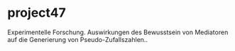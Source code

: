 # project47
Experimentelle Forschung.
Auswirkungen des Bewusstsein von Mediatoren auf die Generierung von Pseudo-Zufallszahlen..